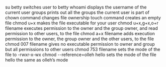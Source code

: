 su betty switches user to betty
whoami displays the username of the current user
groups prints out all the groups the current user is part of
chown command changes file ownership
touch command creates an empty file
chmod u+x makes the file executable for your user
chmod u+x,g+x,o+r filename executes permission to the owner and the group owner, and read permission to other users, to the file
chmod a+x filename adds execution permission to the owner, the group owner and the other users, to the file
chmod 007 filename gives no executable permission to owner and group but all permissions to other users
chmod 753 filename sets the mode of the file to -rwxr-x-wx
chmod --reference=olleh hello sets the mode of the file hello the same as olleh’s mode
